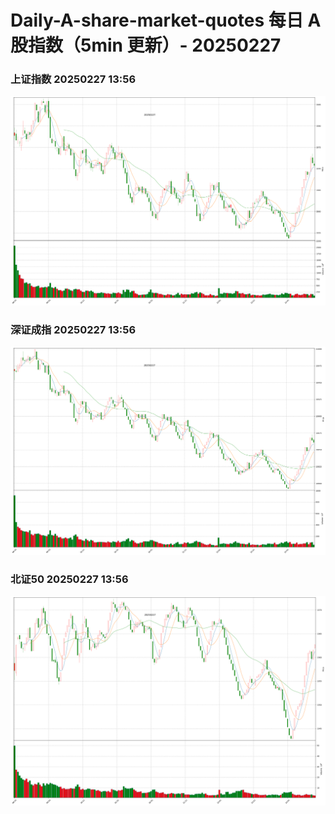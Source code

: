 
# Daily-A-share-market-quotes 每日 A 股指数（5min 更新）- 20250227

### 上证指数 20250227 13:56
![](./fig/2025/2/20250227-sh000001.png)

### 深证成指 20250227 13:56
![](./fig/2025/2/20250227-sz399001.png)

### 北证50 20250227 13:56
![](./fig/2025/2/20250227-bj899050.png)
